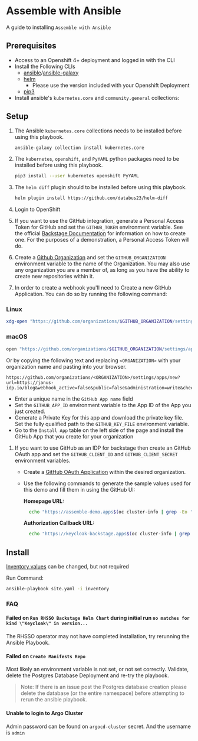 # Assemble with Ansible

A guide to installing `Assemble with Ansible`

## Prerequisites

- Access to an Openshift 4+ deployment and logged in with the CLI
- Install the Following CLIs
  - [ansible](https://www.ansible.com/)/[ansible-galaxy](https://galaxy.ansible.com/)
  - [helm](https://helm.sh/)
    - Please use the version included with your Openshift Deployment
  - [pip3](https://pypi.org/project/pip/)
- Install ansible's `kubernetes.core` and `community.general` collections:

## Setup

1. The Ansible `kubernetes.core` collections needs to be installed before using this playbook.

    ``` sh
    ansible-galaxy collection install kubernetes.core
    ```

1. The `kubernetes`, `openshift`, and `PyYAML` python packages need to be installed before using this playbook.

    ``` sh
    pip3 install --user kubernetes openshift PyYAML
    ```

1. The `helm diff` plugin should to be installed before using this playbook.

    ``` sh
    helm plugin install https://github.com/databus23/helm-diff
    ```

1. Login to OpenShift
1. If you want to use the GitHub integration, generate a Personal Access Token for GitHub and set the `GITHUB_TOKEN` environment variable.
   See the official [Backstage Documentation](https://backstage.io/docs/getting-started/configuration#setting-up-a-github-integration) for information on how to create one.  For the purposes of a demonstration, a Personal Access Token will do.
1. Create a [Github Organization](https://github.com/settings/organizations) and set the `GITHUB_ORGANIZATION` environment variable to the name of the Organization. You may also use any organization you are a member of, as long as you have the ability to create new repositories within it.
1. In order to create a webhook you'll need to Create a new GitHub Application.  You can do so by running the following command:
### Linux
```bash
xdg-open "https://github.com/organizations/$GITHUB_ORGANIZATION/settings/apps/new?url=https://janus-idp.io/blog&webhook_active=false&public=false&administration=write&checks=write&actions=write&code=read&commit_statuses=write&dependabot_alerts=write&dependabot_secrets=write&deployments=write&discussions=write&environments=write&issues=write&packages=write&pages=write&pull_requests=write&reopository_hooks=write&repository_projects=write&secret_scanning_alerts=write&secrets=write&security_events=write&workflows=write&webhooks=write"
```
### macOS
```bash
open "https://github.com/organizations/$GITHUB_ORGANIZATION/settings/apps/new?url=https://janus-idp.io/blog&webhook_active=false&public=false&administration=write&checks=write&actions=write&code=read&commit_statuses=write&dependabot_alerts=write&dependabot_secrets=write&deployments=write&discussions=write&environments=write&issues=write&packages=write&pages=write&pull_requests=write&reopository_hooks=write&repository_projects=write&secret_scanning_alerts=write&secrets=write&security_events=write&workflows=write&webhooks=write"
```

Or by copying the following text and replacing `<ORGANIZATION>` with your organization name and pasting into your browser.
```
https://github.com/organizations/<ORGANIZATION>/settings/apps/new?url=https://janus-idp.io/blog&webhook_active=false&public=false&administration=write&checks=write&actions=write&code=read&commit_statuses=write&dependabot_alerts=write&dependabot_secrets=write&deployments=write&discussions=write&environments=write&issues=write&packages=write&pages=write&pull_requests=write&reopository_hooks=write&repository_projects=write&secret_scanning_alerts=write&secrets=write&security_events=write&workflows=write&webhooks=write
```
   - Enter a unique name in the `GitHub App name` field
   - Set the `GITHUB_APP_ID` environment variable to the App ID of the App you just created.
   - Generate a Private Key for this app and download the private key file.  Set the fully qualified path to the `GITHUB_KEY_FILE` environment variable.
   - Go to the `Install App` table on the left side of the page and install the GitHub App that you create for your organization
1. If you want to use GitHub as an IDP for backstage then create an GitHub OAuth app and set the `GITHUB_CLIENT_ID` and `GITHUB_CLIENT_SECRET` environment variables.
   - Create a [GitHub OAuth Application](https://docs.github.com/en/developers/apps/building-oauth-apps/creating-an-oauth-app) within the desired organization.  
   - Use the following commands to generate the sample values used for this demo and fill them in using the GitHub UI:

      **Homepage URL:**

        ```sh
          echo "https://assemble-demo.apps$(oc cluster-info | grep -Eo '.cluster(.*?).com')"
        ```

      **Authorization Callback URL:**

        ```sh
          echo "https://keycloak-backstage.apps$(oc cluster-info | grep -Eo '.cluster(.*?).com')/auth/realms/backstage/broker/github/endpoint"
        ```



## Install

[Inventory values](inventory/group_vars/all.yml) can be changed, but not required

Run Command:

```sh
ansible-playbook site.yaml -i inventory
```

### FAQ

#### Failed on `Run RHSSO Backstage Helm Chart` during initial run `no matches for kind \"Keycloak\" in version...`

The RHSSO operator may not have completed installation, try rerunning the Ansible Playbook.

#### Failed on `Create Manifests Repo`

Most likely an environment variable is not set, or not set correctly. Validate, delete the Postgres Database Deployment and re-try the playbook.

> Note: If there is an issue post the Postgres database creation please delete the database (or the entire namespace) before attempting to rerun the ansible playbook.

#### Unable to login to Argo Cluster

Admin password can be found on `argocd-cluster` secret. And the username is `admin`